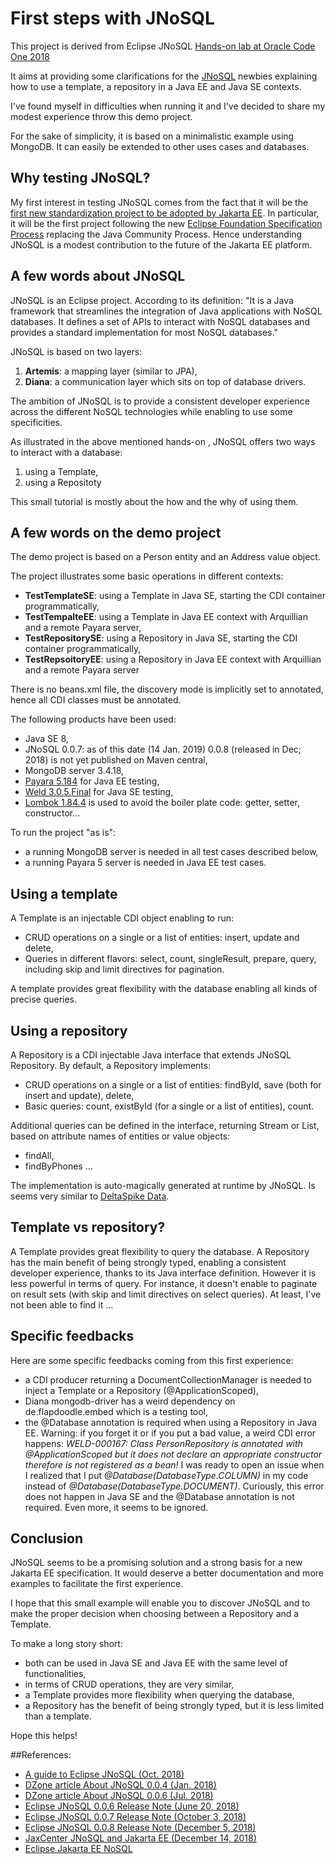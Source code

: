 # First steps with JNoSQL

This project is derived from Eclipse JNoSQL [Hands-on lab at Oracle Code One 2018](https://github.com/JNOSQL/oc1-hands-on-2018/tree/master/document)

It aims at providing some clarifications for the [JNoSQL](http://www.jnosql.org/) newbies explaining 
how to use a template, a repository in a Java EE and Java SE contexts.

I've found myself in difficulties when running it and I've decided to share my modest experience throw this demo project.

For the sake of simplicity, it is based on a minimalistic example using MongoDB. 
It can easily be extended to other uses cases and databases.


## Why testing JNoSQL?

My first interest in testing JNoSQL comes from the fact that it will be
the [first new standardization project to be adopted by Jakarta EE](https://projects.eclipse.org/proposals/jakarta-ee-nosql). 
In particular, it will be the first project following the new [Eclipse Foundation Specification Process](https://www.eclipse.org/projects/efsp/) 
replacing the Java Community Process. 
Hence understanding JNoSQL is a modest contribution to the future of the Jakarta EE platform.

## A few words about JNoSQL

JNoSQL is an Eclipse project. According to its definition:
"It is a Java framework that streamlines the integration of Java applications with NoSQL databases. 
It defines a set of APIs to interact with NoSQL databases and provides a standard implementation for most NoSQL databases."

JNoSQL is based on two layers:

1. **Artemis**: a mapping layer (similar to JPA),
2. **Diana**: a communication layer which sits on top of database drivers.

The ambition of JNoSQL is to provide a consistent developer experience across the different NoSQL technologies while enabling to use some specificities. 

As illustrated in the above mentioned hands-on , JNoSQL offers two ways to interact with a database:

1. using a Template,
2. using a Repositoty

This small tutorial is mostly about the how and the why of using them.

##  A few words on the demo project

The demo project is based on a Person entity and an Address value object.

The project illustrates some basic operations in different contexts:

- **TestTemplateSE**: using a Template in Java SE, starting the CDI container programmatically,
- **TestTempalteEE**: using a Template in Java EE context with Arquillian and a remote Payara server,
- **TestRepositorySE**: using a Repository in Java SE, starting the CDI container programmatically,
- **TestRepsoitoryEE**: using a Repository in Java EE context with Arquillian and a remote Payara server

There is no beans.xml file, the discovery mode is implicitly set to annotated, hence all CDI classes must be annotated.

The following products have been used:

- Java SE 8,
- JNoSQL 0.0.7: as of this date (14 Jan. 2019) 0.0.8 (released in Dec; 2018) is not yet published on Maven central,
- MongoDB server 3.4.18,
- [Payara 5.184](https://www.payara.fish/software/downloads/all-downloads/) for Java EE testing,
- [Weld 3.0.5.Final](http://weld.cdi-spec.org/) for Java SE testing,
- [Lombok 1.84.4](https://projectlombok.org/) is used to avoid the boiler plate code: getter, setter, constructor...

To run the project "as is":

- a running MongoDB server is needed in all test cases described below,
- a running Payara 5 server is needed in Java EE test cases.

## Using a template

A Template is an injectable CDI object enabling to run:

- CRUD operations on a single or a list of entities: insert, update and delete,
- Queries in different flavors: select, count, singleResult, prepare, query, including skip and limit directives for pagination.

A template provides great flexibility with the database enabling all kinds of precise queries. 

## Using a repository

A Repository is a CDI injectable Java interface that extends JNoSQL Repository.
By default, a Repository implements:

- CRUD operations on a single or a list of entities: findById, save (both for insert and update), delete,
- Basic queries: count, existById (for a single or a list of entities), count.

Additional queries can be defined in the interface, returning Stream or List, based on attribute names of entities or value objects:

- findAll,
- findByPhones ...

The implementation is auto-magically generated at runtime by JNoSQL.
Is seems very similar to [DeltaSpike Data](https://deltaspike.apache.org/documentation/data.html).

 
## Template vs repository?

A Template provides great flexibility to query the database.
A Repository has the main benefit of being strongly typed, enabling a consistent developer experience, thanks to its Java interface definition. 
However it is less powerful in terms of query. For instance, it doesn't enable to paginate on result sets (with skip and limit directives on select queries).
At least, I've not been able to find it ...


## Specific feedbacks

Here are some specific feedbacks coming from this first experience:

- a CDI producer returning a DocumentCollectionManager is needed to inject a Template or a Repository (@ApplicationScoped),
- Diana mongodb-driver has a weird dependency on de.flapdoodle.embed which is a testing tool,
- the @Database annotation is required when using a Repository in Java EE. 
Warning: if you forget it or if you put a bad value, a weird CDI error happens: *WELD-000167: Class PersonRepository is annotated with @ApplicationScoped but it does not declare an appropriate constructor therefore is not registered as a bean!*
I was ready to open an issue when I realized that I put *@Database(DatabaseType.COLUMN)* in my code instead of *@Database(DatabaseType.DOCUMENT)*. 
Curiously, this error does not happen in Java SE and the @Database annotation is not required. Even more, it seems to be ignored.


## Conclusion

JNoSQL seems to be a promising solution and a strong basis for a new Jakarta EE specification. 
It would deserve a better documentation and more examples to facilitate the first experience.

I hope that this small example will enable you to discover JNoSQL and to make the proper decision when choosing between a Repository and a Template.

To make a long story short:

- both can be used in Java SE and Java EE with the same level of functionalities,
- in terms of CRUD operations, they are very similar,
- a Template provides more flexibility when querying the database,
- a Repository has the benefit of being strongly typed, but it is less limited than a template.

Hope this helps!

##References:

- [A guide to Eclipse JNoSQL (Oct. 2018)](https://www.baeldung.com/eclipse-jnosql)
- [DZone article About JNoSQL 0.0.4 (Jan. 2018)](https://dzone.com/articles/eclipse-jnosql-a-solution-to-java-in-nosql-databas)
- [DZone article About JNoSQL 0.0.6 (Jul. 2018)](https://dzone.com/articles/eclipse-jnosql-006-what-is-new-in-this-version?fromrel=true)
- [Eclipse JNoSQL 0.0.6 Release Note (June 20, 2018)](https://projects.eclipse.org/projects/technology.jnosql/releases/0.0.6)
- [Eclipse JNoSQL 0.0.7 Release Note (October 3, 2018)](https://projects.eclipse.org/projects/technology.jnosql/releases/0.0.7)
- [Eclipse JNoSQL 0.0.8 Release Note (December 5, 2018)](https://projects.eclipse.org/projects/technology.jnosql/releases/0.0.8)
- [JaxCenter JNoSQL and Jakarta EE (December 14, 2018)](https://jaxenter.com/jnosql-jakarta-ee-152815.html?utm_campaign=18days)
- [Eclipse Jakarta EE NoSQL](https://projects.eclipse.org/proposals/jakarta-ee-nosql)


